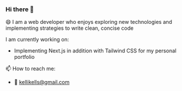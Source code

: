 ### Hi there 👋 

😄 I am a web developer who enjoys exploring new technologies and implementing strategies to write clean, concise code

I am currently working on:
- Implementing Next.js in addition with Tailwind CSS for my personal portfolio

📫 How to reach me: 
  - 💬 kellikells@gmail.com


<!--- - 🔭 I’m currently working on ...
- 🌱 I’m currently learning ...
- 👯 I’m looking to collaborate on ...
- 🤔 I’m looking for help with ...
- 💬 Ask me about ...
- 📫 How to reach me: ...
- 😄 Pronouns: ...
- ⚡ Fun fact: ... --!>

